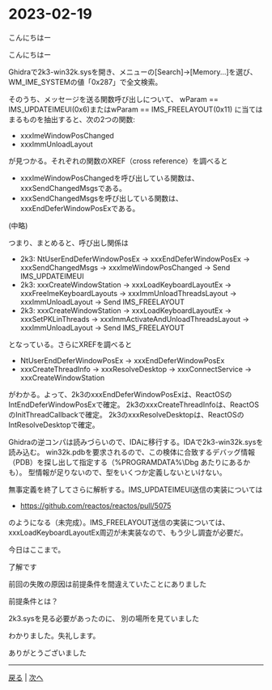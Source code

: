# 2023-02-19

こんにちはー

こんにちはー

Ghidraで2k3-win32k.sysを開き、メニューの[Search]→[Memory...]を選び、
WM_IME_SYSTEMの値「0x287」で全文検索。

そのうち、メッセージを送る関数呼び出しについて、
wParam == IMS_UPDATEIMEUI(0x6)またはwParam == IMS_FREELAYOUT(0x11)
に当てはまるものを抽出すると、次の2つの関数:

- xxxImeWindowPosChanged
- xxxImmUnloadLayout

が見つかる。それぞれの関数のXREF（cross reference）を調べると

- xxxImeWindowPosChangedを呼び出している関数は、xxxSendChangedMsgsである。
- xxxSendChangedMsgsを呼び出している関数は、xxxEndDeferWindowPosExである。

(中略)

つまり、まとめると、呼び出し関係は

- 2k3: NtUserEndDeferWindowPosEx → xxxEndDeferWindowPosEx → xxxSendChangedMsgs → xxxImeWindowPosChanged → Send IMS_UPDATEIMEUI
- 2k3: xxxCreateWindowStation → xxxLoadKeyboardLayoutEx → xxxFreeImeKeyboardLayouts → xxxImmUnloadThreadsLayout → xxxImmUnloadLayout → Send IMS_FREELAYOUT
- 2k3: xxxCreateWindowStation → xxxLoadKeyboardLayoutEx → xxxSetPKLinThreads → xxxImmActivateAndUnloadThreadsLayout → xxxImmUnloadLayout → Send IMS_FREELAYOUT

となっている。さらにXREFを調べると

- NtUserEndDeferWindowPosEx → xxxEndDeferWindowPosEx
- xxxCreateThreadInfo → xxxResolveDesktop → xxxConnectService → xxxCreateWindowStation

がわかる。よって、2k3のxxxEndDeferWindowPosExは、ReactOSのIntEndDeferWindowPosExで確定。
2k3のxxxCreateThreadInfoは、ReactOSのInitThreadCallbackで確定。
2k3のxxxResolveDesktopは、ReactOSのIntResolveDesktopで確定。

Ghidraの逆コンパは読みづらいので、IDAに移行する。IDAで2k3-win32k.sysを読み込む。
win32k.pdbを要求されるので、この検体に合致するデバッグ情報（PDB）を探し出して指定する（%PROGRAMDATA%\Dbg あたりにあるかも）。
型情報が足りないので、型をいくつか定義しないといけない。

無事定義を終了してさらに解析する。IMS_UPDATEIMEUI送信の実装については

- https://github.com/reactos/reactos/pull/5075

のようになる（未完成）。IMS_FREELAYOUT送信の実装については、xxxLoadKeyboardLayoutEx周辺が未実装なので、もう少し調査が必要だ。

今日はここまで。

了解です

前回の失敗の原因は前提条件を間違えていたことにありました

前提条件とは？

2k3.sysを見る必要があったのに、
別の場所を見ていました

わかりました。失礼します。

ありがとうございました

---

[戻る](2023-02-12.md) | [次へ](2023-02-26.md)

